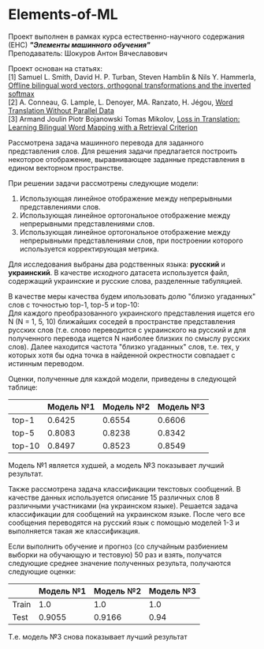 # Elements-of-ML

Проект выполнен в рамках курса естественно-научного содержания (ЕНС) _**"Элементы машинного обучения"**_  
Преподаватель: Шокуров Антон Вячеславович

Проект основан на статьях:  
[1] Samuel L. Smith, David H. P. Turban, Steven Hamblin & Nils Y. Hammerla, [Offline bilingual word vectors, orthogonal transformations and
the inverted softmax](https://openreview.net/pdf?id=r1Aab85gg)   
[2] A. Conneau, G. Lample, L. Denoyer, MA. Ranzato, H. Jégou, [Word Translation Without Parallel Data](https://arxiv.org/pdf/1710.04087.pdf)  
[3] Armand Joulin Piotr Bojanowski Tomas Mikolov, [Loss in Translation: Learning Bilingual Word Mapping with a Retrieval Criterion](https://arxiv.org/pdf/1804.07745.pdf)

Рассмотрена задача машинного перевода для заданного представления слов. Для решения задачи предлагается построить некоторое отображение, выравнивающее заданные представления в едином векторном пространстве.

При решении задачи рассмотрены следующие модели:
1. Использующая линейное отображение между непрерывными представлениями слов.
2. Использующая линейное ортогональное отображение между непрерывными представлениями слов.
3. Использующая линейное ортогональное отображение между непрерывными представлениями слов, при построении которого используется корректирующая метрика.

Для исследования выбраны два родственных языка: **русский** и **украинский**. В качестве исходного датасета используется файл, содержащий украинские и русские слова, разделенные табуляцией.

В качестве меры качества будем ипользовать долю "близко угаданных" слов с точностью top-1, top-5 и top-10:  
Для каждого преобразованного украинского представления ищется его N (N = 1, 5, 10) ближайших соседей в пространстве представления русских слов (т.е. слово переводится с украинского на русский и для полученного перевода ищется N наиболее близких по смыслу русских слов). Далее находится частота "близко угаданных" слов, т.е. тех, у которых хотя бы одна точка в найденной окрестности совпадает с истинным переводом.

Оценки, полученные для каждой модели, приведены в следующей таблице:

|      | Модель №1 | Модель №2 | Модель №3 |
|------|-----------|-----------|-----------|
|top-1 | 0.6425    | 0.6554    | 0.6606    |
|top-5 | 0.8083    | 0.8238    | 0.8342    |
|top-10| 0.8497    | 0.8523    | 0.8549    |


Модель №1 является худшей, а модель №3 показывает лучший результат.

Также рассмотрена задача классификации текстовых сообщений. В качестве данных используется описание 15 различных слов 8 различными участниками (на украинском языке). Решается задача классификации для сообщений на украинском языке. После чего все сообщения переводятся на русский язык с помощью моделей 1-3 и выполняется такая же классификация.

Если выполнить обучение и прогноз (со случайным разбиением выборки на обучающую и тестовую) 50 раз и взять, получатся следующие среднее значение полученных результа, получаются следующие оценки:

|      | Модель №1 | Модель №2 | Модель №3 |
|------|-----------|-----------|-----------|
|Train | 1.0       | 1.0       | 1.0       |
|Test  | 0.9055    | 0.9166    | 0.94      |

Т.е. модель №3 снова показывает лучший результат

